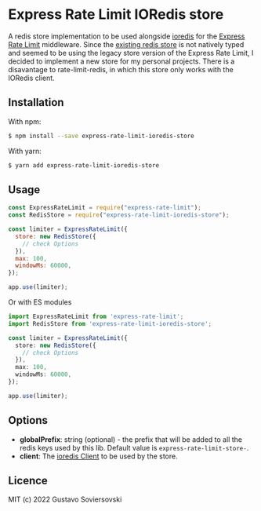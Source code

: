 # Express Rate Limit IORedis store

A redis store implementation to be used alongside [ioredis](https://github.com/luin/ioredis) for the [Express Rate Limit](https://github.com/nfriedly/express-rate-limit) middleware.
Since the [existing redis store](https://github.com/wyattjoh/rate-limit-redis) is not natively typed and seemed to be using the legacy store version of the Express Rate Limit, I 
decided to implement a new store for my personal projects. There is a disavantage to rate-limit-redis, in which this store only works with the IORedis client.

## Installation
With npm:
```sh
$ npm install --save express-rate-limit-ioredis-store
```
With yarn:
```sh
$ yarn add express-rate-limit-ioredis-store
```

## Usage
```js
const ExpressRateLimit = require("express-rate-limit");
const RedisStore = require("express-rate-limit-ioredis-store");

const limiter = ExpressRateLimit({
  store: new RedisStore({
    // check Options
  }),
  max: 100,
  windowMs: 60000,
});

app.use(limiter);
```
Or with ES modules
```ts
import ExpressRateLimit from 'express-rate-limit';
import RedisStore from 'express-rate-limit-ioredis-store';

const limiter = ExpressRateLimit({
  store: new RedisStore({
    // check Options
  }),
  max: 100,
  windowMs: 60000,
});

app.use(limiter);
```

## Options

- **globalPrefix**: string (optional) - the prefix that will be added to all the redis keys used by this lib. Default value is `express-rate-limit-store-`.
- **client**: The [ioredis Client](https://github.com/luin/ioredis) to be used by the store.

## Licence

MIT (c) 2022 Gustavo Soviersovski

